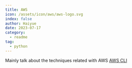 ```yaml
---
title: AWS
icon: /assets/icon/aws/aws-logo.svg
index: false
author: Haiyue
date: 2023-07-17
category:
  - readme
tag: 
  - python
---
```


Mainly talk about the techniques related with AWS
[AWS CLI](https://docs.amplify.aws/cli/)
